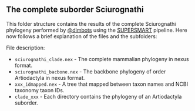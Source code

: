 The complete suborder Sciurognathi
--------------

This folder structure contains the results of the complete Sciurognathi phylogeny
performed by [@dimbots](http://github.com/dimbots) using the [SUPERSMART](http://github.com/naturalis/supersmart)
pipeline. Here now follows a brief explanation of the files and the subfolders:

File description:

- `sciurognathi_clade.nex` - The complete mammalian phylogeny in nexus format.
- `sciurognathi_bacbone.nex` - The backbone phylogeny of order Artiodactyla in nexus format.
- `xxx_idmapped.nex`  - A tree that mapped between taxon names and NCBI taxonomy taxon IDs.
- `clade_xxx` - Each directory contains the phylogeny of an Artiodactyla suborder.
